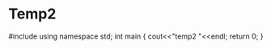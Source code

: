 # Temp2
#include<iostream>
using namespace std;
int main
  {
  cout<<"temp2 "<<endl;
  return 0;
  }
  

